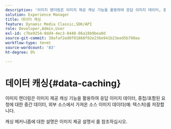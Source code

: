```yaml
---
description: '이미지 렌더링은 이미지 제공 캐싱 기능을 활용하여 응답 이미지 데이터, 중첩/포함된 요청에 대한 중간 데이터, 외부 소스에서 가져온 소스 이미지 데이터(예: 텍스처)를 저장합니다.'
solution: Experience Manager
title: 데이터 캐싱
feature: Dynamic Media Classic,SDK/API
role: Developer,Admin,User
exl-id: c7be9254-0dd4-4ec3-8448-86a18b9bea0d
source-git-commit: 38afaf2ed0f01868f02e236e941b23eed5b790aa
workflow-type: tm+mt
source-wordcount: '83'
ht-degree: 0%

---
```


# 데이터 캐싱{#data-caching}

이미지 렌더링은 이미지 제공 캐싱 기능을 활용하여 응답 이미지 데이터, 중첩/포함된 요청에 대한 중간 데이터, 외부 소스에서 가져온 소스 이미지 데이터(예: 텍스처)를 저장합니다.

캐싱 메커니즘에 대한 설명은 이미지 제공 설명서 를 참조하십시오.
